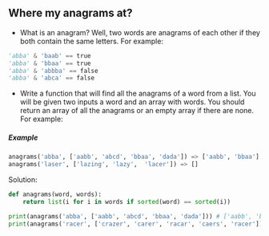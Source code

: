 ## Where my anagrams at?

- What is an anagram? Well, two words are anagrams of each other if they both contain the same letters. For example:

```python
'abba' & 'baab' == true 
'abba' & 'bbaa' == true 
'abba' & 'abbba' == false 
'abba' & 'abca' == false
```
- Write a function that will find all the anagrams of a word from a list. You will be given two inputs a word and an array with words. You should return an array of all the anagrams or an empty array if there are none. For example:

##### Example  
```python  
anagrams('abba', ['aabb', 'abcd', 'bbaa', 'dada']) => ['aabb', 'bbaa']  
anagrams('laser', ['lazing', 'lazy',  'lacer']) => []  
``` 
 
Solution:
```python
def anagrams(word, words):  
    return list(i for i in words if sorted(word) == sorted(i)) 

print(anagrams('abba', ['aabb', 'abcd', 'bbaa', 'dada'])) # ['aabb', 'bbaa']
print(anagrams('racer', ['crazer', 'carer', 'racar', 'caers', 'racer'])) # ['carer', 'racer']
``` 